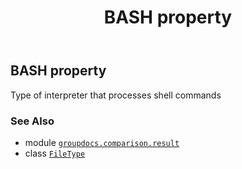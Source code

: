 ﻿---
title: BASH property
second_title: GroupDocs.Comparison for Python via .NET API References
description: 
type: docs
url: /python-net/groupdocs.comparison.result/filetype/bash/
is_root: false
weight: 90
---

## BASH property


Type of interpreter that processes shell commands

### See Also
* module [`groupdocs.comparison.result`](../../)
* class [`FileType`](/comparison/python-net/groupdocs.comparison.result/filetype)
